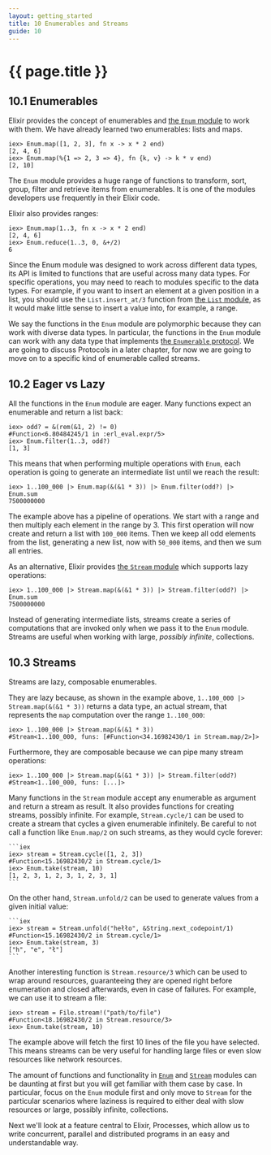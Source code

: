 ```yaml
---
layout: getting_started
title: 10 Enumerables and Streams
guide: 10
---
```


# {{ page.title }}

## 10.1 Enumerables

Elixir provides the concept of enumerables and [the `Enum` module](/docs/stable/Enum.html) to work with them. We have already learned two enumerables: lists and maps.

```iex
iex> Enum.map([1, 2, 3], fn x -> x * 2 end)
[2, 4, 6]
iex> Enum.map(%{1 => 2, 3 => 4}, fn {k, v} -> k * v end)
[2, 10]
```

The `Enum` module provides a huge range of functions to transform, sort, group, filter and retrieve items from enumerables. It is one of the modules developers use frequently in their Elixir code.

Elixir also provides ranges:

```iex
iex> Enum.map(1..3, fn x -> x * 2 end)
[2, 4, 6]
iex> Enum.reduce(1..3, 0, &+/2)
6
```

Since the Enum module was designed to work across different data types, its API is limited to functions that are useful across many data types. For specific operations, you may need to reach to modules specific to the data types. For example, if you want to insert an element at a given position in a list, you should use the `List.insert_at/3` function from [the `List` module](/docs/stable/List.html), as it would make little sense to insert a value into, for example, a range.

We say the functions in the `Enum` module are polymorphic because they can work with diverse data types. In particular, the functions in the `Enum` module can work with any data type that implements [the `Enumerable` protocol](/docs/stable/Enumerable.html). We are going to discuss Protocols in a later chapter, for now we are going to move on to a specific kind of enumerable called streams.

## 10.2 Eager vs Lazy

All the functions in the `Enum` module are eager. Many functions expect an enumerable and return a list back:

```iex
iex> odd? = &(rem(&1, 2) != 0)
#Function<6.80484245/1 in :erl_eval.expr/5>
iex> Enum.filter(1..3, odd?)
[1, 3]
```

This means that when performing multiple operations with `Enum`, each operation is going to generate an intermediate list until we reach the result:

```iex
iex> 1..100_000 |> Enum.map(&(&1 * 3)) |> Enum.filter(odd?) |> Enum.sum
7500000000
```

The example above has a pipeline of operations. We start with a range and then multiply each element in the range by 3. This first operation will now create and return a list with `100_000` items. Then we keep all odd elements from the list, generating a new list, now with `50_000` items, and then we sum all entries.

As an alternative, Elixir provides [the `Stream` module](/docs/stable/Stream.html) which supports lazy operations:

```iex
iex> 1..100_000 |> Stream.map(&(&1 * 3)) |> Stream.filter(odd?) |> Enum.sum
7500000000
```

Instead of generating intermediate lists, streams create a series of computations that are invoked only when we pass it to the `Enum` module. Streams are useful when working with large, *possibly infinite*, collections.

## 10.3 Streams

Streams are lazy, composable enumerables.

They are lazy because, as shown in the example above, `1..100_000 |> Stream.map(&(&1 * 3))` returns a data type, an actual stream, that represents the `map` computation over the range `1..100_000`:

```iex
iex> 1..100_000 |> Stream.map(&(&1 * 3))
#Stream<1..100_000, funs: [#Function<34.16982430/1 in Stream.map/2>]>
```

Furthermore, they are composable because we can pipe many stream operations:

```iex
iex> 1..100_000 |> Stream.map(&(&1 * 3)) |> Stream.filter(odd?)
#Stream<1..100_000, funs: [...]>
```

Many functions in the `Stream` module accept any enumerable as argument and return a stream as result. It also provides functions for creating streams, possibly infinite. For example, `Stream.cycle/1` can be used to create a stream that cycles a given enumerable infinitely. Be careful to not call a function like `Enum.map/2` on such streams, as they would cycle forever:

    ```iex
    iex> stream = Stream.cycle([1, 2, 3])
    #Function<15.16982430/2 in Stream.cycle/1>
    iex> Enum.take(stream, 10)
    [1, 2, 3, 1, 2, 3, 1, 2, 3, 1]
    ```

On the other hand, `Stream.unfold/2` can be used to generate values from a given initial value:

    ```iex
    iex> stream = Stream.unfold("hełło", &String.next_codepoint/1)
    #Function<15.16982430/2 in Stream.cycle/1>
    iex> Enum.take(stream, 3)
    ["h", "e", "ł"]
    ```

Another interesting function is `Stream.resource/3` which can be used to wrap around resources, guaranteeing they are opened right before enumeration and closed afterwards, even in case of failures. For example, we can use it to stream a file:

```iex
iex> stream = File.stream!("path/to/file")
#Function<18.16982430/2 in Stream.resource/3>
iex> Enum.take(stream, 10)
```

The example above will fetch the first 10 lines of the file you have selected. This means streams can be very useful for handling large files or even slow resources like network resources.

The amount of functions and functionality in [`Enum`](/docs/stable/Enum.html) and [`Stream`](/docs/stable/Stream.html) modules can be daunting at first but you will get familiar with them case by case. In particular, focus on the `Enum` module first and only move to `Stream` for the particular scenarios where laziness is required to either deal with slow resources or large, possibly infinite, collections.

Next we'll look at a feature central to Elixir, Processes, which allow us to write concurrent, parallel and distributed programs in an easy and understandable way.
